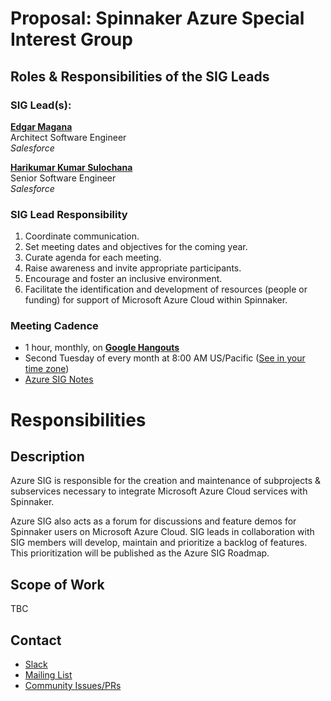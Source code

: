 # Proposal: Spinnaker Azure Special Interest Group

## Roles & Responsibilities of the SIG Leads

### SIG Lead(s):

**[Edgar Magana](https://github.com/emagana)** \
Architect Software Engineer \
_Salesforce_

**[Harikumar Kumar Sulochana](https://github.com/harikumarks)** \
Senior Software Engineer \
_Salesforce_


### SIG Lead Responsibility

1. Coordinate communication.
2. Set meeting dates and objectives for the coming year.
3. Curate agenda for each meeting.
4. Raise awareness and invite appropriate participants.
5. Encourage and foster an inclusive environment.
6. Facilitate the identification and development of resources (people or funding) for support of Microsoft Azure Cloud within Spinnaker.


### Meeting Cadence
 - 1 hour, monthly, on **[Google Hangouts](https://meet.google.com/mmy-bkuo-wrk)**
 - Second Tuesday of every month at 8:00 AM US/Pacific ([See in your time zone](https://www.thetimezoneconverter.com/?t=8:00am&tz=San%20Francisco))
 - [Azure SIG Notes](https://docs.google.com/document/d/1NNG-tbckMoiIjxETMdoPikxBjS8AU1oRNbA7piSogpY/edit?usp=sharing)

# Responsibilities

## Description

Azure SIG is responsible for the creation and maintenance of subprojects & subservices necessary to integrate Microsoft Azure Cloud services with Spinnaker.

Azure SIG also acts as a forum for discussions and feature demos for Spinnaker users on Microsoft Azure Cloud. SIG leads in collaboration with SIG members will develop, maintain and prioritize a backlog of features. This prioritization will be published as the Azure SIG Roadmap.


## Scope of Work

TBC

## Contact

* [Slack](http://spinnakerteam.slack.com/messages/sig-azure)
* [Mailing List](https://groups.google.com/a/spinnaker.io/forum/#!forum/sig-azure)
* [Community Issues/PRs](https://github.com/spinnaker/spinnaker/labels/sig%2Fazure)
